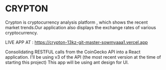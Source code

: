 # CRYPTON
Crypton is cryptocurrency analysis platform , which shows the recent market trends.Our application also displays the exchange rates of various cryptocurrency.


LIVE APP AT : https://crypton-13kz-git-master-sowmyaaa1.vercel.app

Consolidating RESTFUL calls from the CoinGecko API into a React application. I'll be using v3 of the API (the most recent version at the time of starting this project) This app will be using ant design for UI. 
